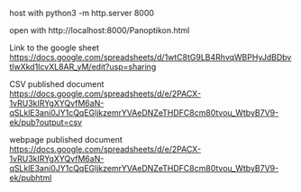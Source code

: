 host with
python3 -m http.server 8000

open with
http://localhost:8000/Panoptikon.html

Link to the google sheet
https://docs.google.com/spreadsheets/d/1wtC8tG9LB4RhvqWBPHyJdBDbvtlwXkd1IcvXL8AR_yM/edit?usp=sharing

CSV published document
https://docs.google.com/spreadsheets/d/e/2PACX-1vRU3kIRYgXYQvfM6aN-qSLklE3ani0JY1cQqEGljkzemrYVAeDNZeTHDFC8cm80tvou_WtbyB7V9-ek/pub?output=csv

webpage published document
https://docs.google.com/spreadsheets/d/e/2PACX-1vRU3kIRYgXYQvfM6aN-qSLklE3ani0JY1cQqEGljkzemrYVAeDNZeTHDFC8cm80tvou_WtbyB7V9-ek/pubhtml

